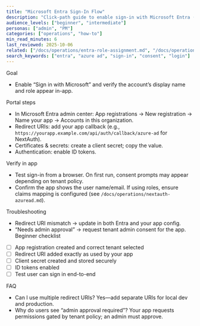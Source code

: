 ```yaml
---
title: "Microsoft Entra Sign-In Flow"
description: "Click-path guide to enable sign-in with Microsoft Entra (Azure AD) including consent and role display."
audience_levels: ["beginner", "intermediate"]
personas: ["admin", "PM"]
categories: ["operations", "how-to"]
min_read_minutes: 6
last_reviewed: 2025-10-06
related: ["/docs/operations/entra-role-assignment.md", "/docs/operations/nextauth-azuread.md"]
search_keywords: ["entra", "azure ad", "sign-in", "consent", "login"]
---
```


Goal

- Enable “Sign in with Microsoft” and verify the account’s display name and role appear in-app.

Portal steps

- In Microsoft Entra admin center: App registrations → New registration → Name your app → Accounts in this organization.
- Redirect URIs: add your app callback (e.g., `https://yourapp.example.com/api/auth/callback/azure-ad` for NextAuth).
- Certificates & secrets: create a client secret; copy the value.
- Authentication: enable ID tokens.

Verify in app

- Test sign-in from a browser. On first run, consent prompts may appear depending on tenant policy.
- Confirm the app shows the user name/email. If using roles, ensure claims mapping is configured (see `/docs/operations/nextauth-azuread.md`).

Troubleshooting

- Redirect URI mismatch → update in both Entra and your app config.
- “Needs admin approval” → request tenant admin consent for the app.
Beginner checklist

- [ ] App registration created and correct tenant selected
- [ ] Redirect URI added exactly as used by your app
- [ ] Client secret created and stored securely
- [ ] ID tokens enabled
- [ ] Test user can sign in end-to-end

FAQ

- Can I use multiple redirect URIs? Yes—add separate URIs for local dev and production.
- Why do users see “admin approval required”? Your app requests permissions gated by tenant policy; an admin must approve.
